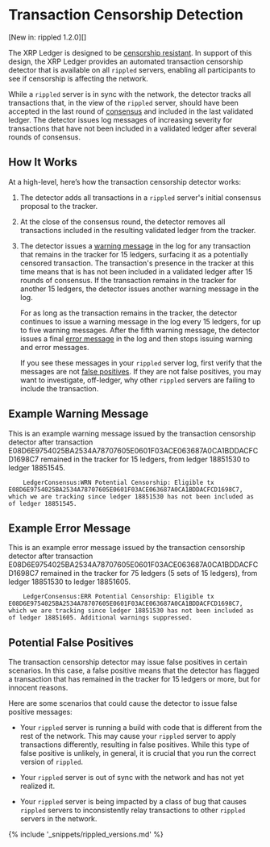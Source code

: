 # Transaction Censorship Detection

[New in: rippled 1.2.0][]

The XRP Ledger is designed to be [censorship resistant](xrp-ledger-overview.html#censorship-resistant-transaction-processing). In support of this design, the XRP Ledger provides an automated transaction censorship detector that is available on all `rippled` servers, enabling all participants to see if censorship is affecting the network.

While a `rippled` server is in sync with the network, the detector tracks all transactions that, in the view of the `rippled` server, should have been accepted in the last round of [consensus](intro-to-consensus.html) and included in the last validated ledger. The detector issues log messages of increasing severity for transactions that have not been included in a validated ledger after several rounds of consensus.



## How It Works

At a high-level, here’s how the transaction censorship detector works:

1. The detector adds all transactions in a `rippled` server's initial consensus proposal to the tracker.

2. At the close of the consensus round, the detector removes all transactions included in the resulting validated ledger from the tracker.

3. The detector issues a [warning message](#example-warning-message) in the log for any transaction that remains in the tracker for 15 ledgers, surfacing it as a potentially censored transaction. The transaction's presence in the tracker at this time means that is has not been included in a validated ledger after 15 rounds of consensus. If the transaction remains in the tracker for another 15 ledgers, the detector issues another warning message in the log.

    For as long as the transaction remains in the tracker, the detector continues to issue a warning message in the log every 15 ledgers, for up to five warning messages. After the fifth warning message, the detector issues a final [error message](#example-error-message) in the log and then stops issuing warning and error messages.

    If you see these messages in your `rippled` server log, first verify that the messages are not [false positives](#potential-false-positives). If they are not false positives, you may want to investigate, off-ledger, why other `rippled` servers are failing to include the transaction.



## Example Warning Message

This is an example warning message issued by the transaction censorship detector after transaction E08D6E9754025BA2534A78707605E0601F03ACE063687A0CA1BDDACFCD1698C7 remained in the tracker for 15 ledgers, from ledger 18851530 to ledger 18851545.

        LedgerConsensus:WRN Potential Censorship: Eligible tx E08D6E9754025BA2534A78707605E0601F03ACE063687A0CA1BDDACFCD1698C7, which we are tracking since ledger 18851530 has not been included as of ledger 18851545.



## Example Error Message

This is an example error message issued by the transaction censorship detector after transaction E08D6E9754025BA2534A78707605E0601F03ACE063687A0CA1BDDACFCD1698C7 remained in the tracker for 75 ledgers (5 sets of 15 ledgers), from ledger 18851530 to ledger 18851605.

        LedgerConsensus:ERR Potential Censorship: Eligible tx E08D6E9754025BA2534A78707605E0601F03ACE063687A0CA1BDDACFCD1698C7, which we are tracking since ledger 18851530 has not been included as of ledger 18851605. Additional warnings suppressed.



## Potential False Positives

The transaction censorship detector may issue false positives in certain scenarios. In this case, a false positive means that the detector has flagged a transaction that has remained in the tracker for 15 ledgers or more, but for innocent reasons.

Here are some scenarios that could cause the detector to issue false positive messages:

- Your `rippled` server is running a build with code that is different from the rest of the network. This may cause your `rippled` server to apply transactions differently, resulting in false positives. While this type of false positive is unlikely, in general, it is crucial that you run the correct version of `rippled`.

- Your `rippled` server is out of sync with the network and has not yet realized it.

- Your `rippled` server is being impacted by a class of bug that causes `rippled` servers to inconsistently relay transactions to other `rippled` servers in the network.


{% include '_snippets/rippled_versions.md' %}
